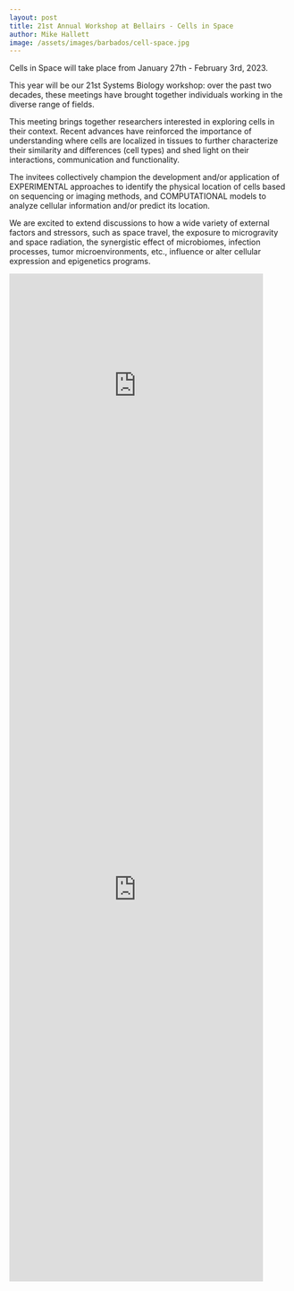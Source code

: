```yaml
---
layout: post
title: 21st Annual Workshop at Bellairs - Cells in Space 
author: Mike Hallett
image: /assets/images/barbados/cell-space.jpg
---
```



Cells in Space will take place from       January 27th - February 3rd, 2023. 

This year will be our 21st Systems Biology workshop:  over the past two decades, these meetings have brought together individuals working in the diverse range of fields.

This meeting brings together researchers interested in exploring cells in their context. Recent advances have reinforced the importance of understanding where cells are localized in tissues to further characterize their similarity and differences (cell types) and shed light on their interactions, communication and functionality.

The invitees collectively champion the development and/or application of EXPERIMENTAL approaches to identify the physical location of cells based on sequencing or imaging methods, and COMPUTATIONAL models to analyze cellular information and/or predict its location.  

We are excited to extend discussions to how a wide variety of external factors and stressors, such as space travel, the exposure to microgravity and space radiation, the synergistic effect of microbiomes, infection processes, tumor microenvironments, etc., influence or alter cellular expression and epigenetics programs. 

<iframe src="https://docs.google.com/spreadsheets/d/e/2PACX-1vRwvw-xNUC-nk4o25gu1mrs8VlFyQs0jTGW7Bh6ouJGCrAiQmWALtxMTQGxolPzH7nHqUe-kmR0iJvF/pubhtml?gid=1362159807&amp;single=true&amp;widget=true&amp;headers=false" height="400" width="90%" style="border:none;"></iframe>

<iframe src="https://docs.google.com/spreadsheets/d/e/2PACX-1vRwvw-xNUC-nk4o25gu1mrs8VlFyQs0jTGW7Bh6ouJGCrAiQmWALtxMTQGxolPzH7nHqUe-kmR0iJvF/pubhtml?gid=741533285&amp;single=true&amp;widget=true&amp;headers=false" height="1400" width="90%" style="border:none;"></iframe>
